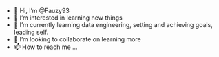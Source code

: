 - 👋 Hi, I’m @Fauzy93
- 👀 I’m interested in learning new things 
- 🌱 I’m currently learning data engineering, setting and achieving goals, leading self.
- 💞️ I’m looking to collaborate on learning more
- 📫 How to reach me ...

<!---
Fauzy93/Fauzy93 is a ✨ special ✨ repository because its `README.md` (this file) appears on your GitHub profile.
You can click the Preview link to take a look at your changes.
--->
